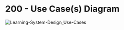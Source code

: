 # 200 - Use Case(s) Diagram

![Learning-System-Design_Use-Cases](https://github.com/vanHeemstraSystems/learning-system-design/assets/1499433/2de45bea-3172-4590-9366-0d686ddf97e7)
